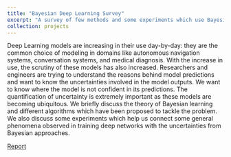 ```yaml
---
title: "Bayesian Deep Learning Survey"
excerpt: "A survey of few methods and some experiments which use Bayesian methods to study the uncertainties in deep networks"
collection: projects
---
```

Deep Learning models are increasing in their use day-by-day: they are the common choice of modeling in domains like autonomous navigation systems, conversation systems, and medical diagnosis. 
With the increase in use, the scrutiny of these models has also increased. Researchers and engineers are trying to understand the reasons behind model predictions and want to know the uncertainties involved in the model outputs. 
We want to know where the model is not confident in its predictions. The quantification of uncertainty is extremely important as these models are becoming ubiquitous. 
We briefly discuss the theory of Bayesian learning and different algorithms which have been proposed to tackle the problem. 
We also discuss some experiments which help us connect some general phenomena observed in training deep networks with the uncertainties from Bayesian approaches.

[Report](/files/bayesianLearning.pdf)

